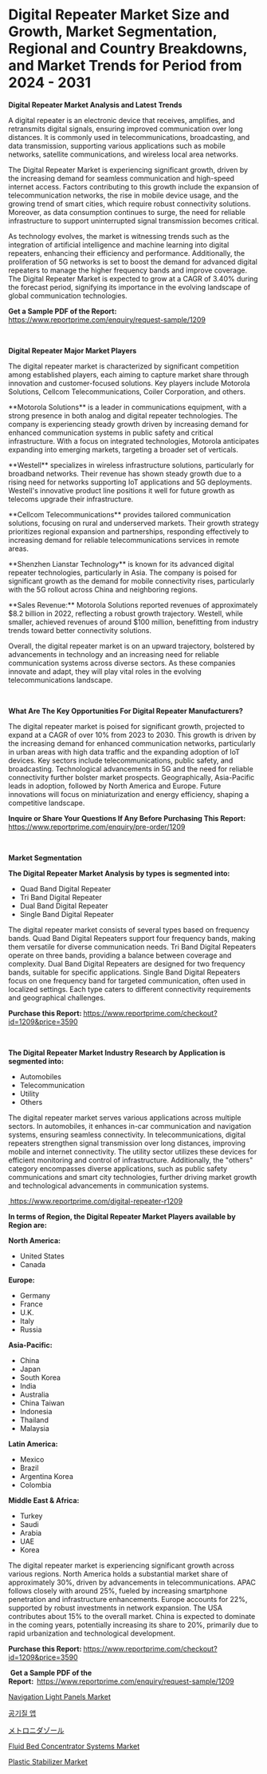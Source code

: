 <p><h1>Digital Repeater Market Size and Growth, Market Segmentation, Regional and Country Breakdowns, and Market Trends for Period from 2024 -  2031</h1></p><p><strong>Digital Repeater Market Analysis and Latest Trends</strong></p>
<p><p>A digital repeater is an electronic device that receives, amplifies, and retransmits digital signals, ensuring improved communication over long distances. It is commonly used in telecommunications, broadcasting, and data transmission, supporting various applications such as mobile networks, satellite communications, and wireless local area networks.</p><p>The Digital Repeater Market is experiencing significant growth, driven by the increasing demand for seamless communication and high-speed internet access. Factors contributing to this growth include the expansion of telecommunication networks, the rise in mobile device usage, and the growing trend of smart cities, which require robust connectivity solutions. Moreover, as data consumption continues to surge, the need for reliable infrastructure to support uninterrupted signal transmission becomes critical.</p><p>As technology evolves, the market is witnessing trends such as the integration of artificial intelligence and machine learning into digital repeaters, enhancing their efficiency and performance. Additionally, the proliferation of 5G networks is set to boost the demand for advanced digital repeaters to manage the higher frequency bands and improve coverage. The Digital Repeater Market is expected to grow at a CAGR of 3.40% during the forecast period, signifying its importance in the evolving landscape of global communication technologies.</p></p>
<p><strong>Get a Sample PDF of the Report:&nbsp;</strong> <a href="https://www.reportprime.com/enquiry/request-sample/1209">https://www.reportprime.com/enquiry/request-sample/1209</a></p>
<p>&nbsp;</p>
<p><strong>Digital Repeater Major Market Players</strong></p>
<p><p>The digital repeater market is characterized by significant competition among established players, each aiming to capture market share through innovation and customer-focused solutions. Key players include Motorola Solutions, Cellcom Telecommunications, Coiler Corporation, and others. </p><p>**Motorola Solutions** is a leader in communications equipment, with a strong presence in both analog and digital repeater technologies. The company is experiencing steady growth driven by increasing demand for enhanced communication systems in public safety and critical infrastructure. With a focus on integrated technologies, Motorola anticipates expanding into emerging markets, targeting a broader set of verticals.</p><p>**Westell** specializes in wireless infrastructure solutions, particularly for broadband networks. Their revenue has shown steady growth due to a rising need for networks supporting IoT applications and 5G deployments. Westell's innovative product line positions it well for future growth as telecoms upgrade their infrastructure.</p><p>**Cellcom Telecommunications** provides tailored communication solutions, focusing on rural and underserved markets. Their growth strategy prioritizes regional expansion and partnerships, responding effectively to increasing demand for reliable telecommunications services in remote areas.</p><p>**Shenzhen Lianstar Technology** is known for its advanced digital repeater technologies, particularly in Asia. The company is poised for significant growth as the demand for mobile connectivity rises, particularly with the 5G rollout across China and neighboring regions.</p><p>**Sales Revenue:** Motorola Solutions reported revenues of approximately $8.2 billion in 2022, reflecting a robust growth trajectory. Westell, while smaller, achieved revenues of around $100 million, benefitting from industry trends toward better connectivity solutions.</p><p>Overall, the digital repeater market is on an upward trajectory, bolstered by advancements in technology and an increasing need for reliable communication systems across diverse sectors. As these companies innovate and adapt, they will play vital roles in the evolving telecommunications landscape.</p></p>
<p>&nbsp;</p>
<p><strong>What Are The Key Opportunities For Digital Repeater Manufacturers?</strong></p>
<p><p>The digital repeater market is poised for significant growth, projected to expand at a CAGR of over 10% from 2023 to 2030. This growth is driven by the increasing demand for enhanced communication networks, particularly in urban areas with high data traffic and the expanding adoption of IoT devices. Key sectors include telecommunications, public safety, and broadcasting. Technological advancements in 5G and the need for reliable connectivity further bolster market prospects. Geographically, Asia-Pacific leads in adoption, followed by North America and Europe. Future innovations will focus on miniaturization and energy efficiency, shaping a competitive landscape.</p></p>
<p><strong>Inquire or Share Your Questions If Any Before Purchasing This Report:</strong> <a href="https://www.reportprime.com/enquiry/pre-order/1209">https://www.reportprime.com/enquiry/pre-order/1209</a></p>
<p>&nbsp;</p>
<p><strong>Market Segmentation</strong></p>
<p><strong>The Digital Repeater Market Analysis by types is segmented into:</strong></p>
<p><ul><li>Quad Band Digital Repeater</li><li>Tri Band Digital Repeater</li><li>Dual Band Digital Repeater</li><li>Single Band Digital Repeater</li></ul></p>
<p><p>The digital repeater market consists of several types based on frequency bands. Quad Band Digital Repeaters support four frequency bands, making them versatile for diverse communication needs. Tri Band Digital Repeaters operate on three bands, providing a balance between coverage and complexity. Dual Band Digital Repeaters are designed for two frequency bands, suitable for specific applications. Single Band Digital Repeaters focus on one frequency band for targeted communication, often used in localized settings. Each type caters to different connectivity requirements and geographical challenges.</p></p>
<p><strong>Purchase this Report:&nbsp;</strong><a href="https://www.reportprime.com/checkout?id=1209&price=3590">https://www.reportprime.com/checkout?id=1209&price=3590</a></p>
<p>&nbsp;</p>
<p><strong>The Digital Repeater Market Industry Research by Application is segmented into:</strong></p>
<p><ul><li>Automobiles</li><li>Telecommunication</li><li>Utility</li><li>Others</li></ul></p>
<p><p>The digital repeater market serves various applications across multiple sectors. In automobiles, it enhances in-car communication and navigation systems, ensuring seamless connectivity. In telecommunications, digital repeaters strengthen signal transmission over long distances, improving mobile and internet connectivity. The utility sector utilizes these devices for efficient monitoring and control of infrastructure. Additionally, the "others" category encompasses diverse applications, such as public safety communications and smart city technologies, further driving market growth and technological advancements in communication systems.</p></p>
<p><a href="https://www.reportprime.com/digital-repeater-r1209">&nbsp;https://www.reportprime.com/digital-repeater-r1209</a></p>
<p><strong>In terms of Region, the Digital Repeater Market Players available by Region are:</strong></p>
<p>
    <p> <strong> North America: </strong>
        <ul>
            <li>United States</li>
            <li>Canada</li>
        </ul>
        </p> 
    <p> <strong> Europe: </strong>
        <ul>
            <li>Germany</li>
            <li>France</li>
            <li>U.K.</li>
            <li>Italy</li>
            <li>Russia</li>
        </ul>
        </p> 
    <p> <strong> Asia-Pacific: </strong>
        <ul>
            <li>China</li>
            <li>Japan</li>
            <li>South Korea</li>
            <li>India</li>
            <li>Australia</li>
            <li>China Taiwan</li>
            <li>Indonesia</li>
            <li>Thailand</li>
            <li>Malaysia</li>
        </ul>
        </p> 
    <p> <strong> Latin America: </strong>
        <ul>
            <li>Mexico</li>
            <li>Brazil</li>
            <li>Argentina Korea</li>
            <li>Colombia</li>
        </ul>
        </p> 
    <p> <strong> Middle East & Africa: </strong>
        <ul>
            <li>Turkey</li>
            <li>Saudi</li>
            <li>Arabia</li>
            <li>UAE</li>
            <li>Korea</li>
        </ul>
    </p>
    </p>
<p><p>The digital repeater market is experiencing significant growth across various regions. North America holds a substantial market share of approximately 30%, driven by advancements in telecommunications. APAC follows closely with around 25%, fueled by increasing smartphone penetration and infrastructure enhancements. Europe accounts for 22%, supported by robust investments in network expansion. The USA contributes about 15% to the overall market. China is expected to dominate in the coming years, potentially increasing its share to 20%, primarily due to rapid urbanization and technological development.</p></p>
<p><strong>Purchase this Report: </strong><a href="https://www.reportprime.com/checkout?id=1209&price=3590">https://www.reportprime.com/checkout?id=1209&price=3590</a></p>
<p>&nbsp;<strong>Get a Sample PDF of the Report:&nbsp;&nbsp;</strong><a href="https://www.reportprime.com/enquiry/request-sample/1209">https://www.reportprime.com/enquiry/request-sample/1209</a></p>
<p><strong></strong></p>
<p><p><a href="https://github.com/lylyparadise/Market-Research-Report-List-5/blob/main/navigation-light-panels-market.md">Navigation Light Panels Market</a></p><p><a href="https://medium.com/@ixknzplk81/%EA%B3%B5%EA%B8%B0-%ED%92%88%EC%A7%88-%EC%95%B1-%EC%8B%9C%EC%9E%A5-%EC%97%AD%ED%95%99-%ED%83%90%EA%B5%AC-%EA%B8%80%EB%A1%9C%EB%B2%8C-%ED%8A%B8%EB%A0%8C%EB%93%9C-%EB%B0%8F-%ED%96%A5%ED%9B%84-%EC%84%B1%EC%9E%A5-%EC%A0%84%EB%A7%9D-2024-2031-186%ED%8E%98%EC%9D%B4%EC%A7%80%EC%97%90-%EA%B1%B8%EC%B3%90-%EB%8B%A4%EB%A3%B8-d09ee5d314cc">공기질 앱</a></p><p><a href="https://medium.com/@eunawiegad2023/%E5%B8%82%E5%A0%B4%E4%BA%88%E6%B8%AC%E3%81%AE%E5%A4%89%E5%8C%96-%E3%82%B0%E3%83%AD%E3%83%BC%E3%83%90%E3%83%AB%E3%83%A1%E3%83%88%E3%83%AD%E3%83%8B%E3%83%80%E3%82%BE%E3%83%BC%E3%83%AB%E5%B8%82%E5%A0%B4%E3%81%AE%E5%8B%95%E5%90%91%E3%81%A8%E5%B0%86%E6%9D%A5%E3%81%AE%E3%83%88%E3%83%AC%E3%83%B3%E3%83%89-2024%E5%B9%B4-2031%E5%B9%B4-29b27f6f35d1">メトロニダゾール</a></p><p><a href="https://issuu.com/reportprime-2/docs/fluid-bed-concentrator-systems-mark_c7305655a2af2f">Fluid Bed Concentrator Systems Market</a></p><p><a href="https://www.linkedin.com/pulse/plastic-stabilizer-market-outlook-complete-industry-analysis-2024-blw7c?trackingId=uEcQsmgWSMKTb3io0w%2B0yw%3D%3D">Plastic Stabilizer Market</a></p></p>